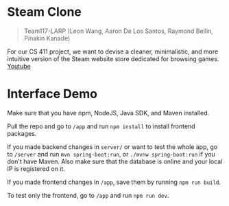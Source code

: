 # Steam Clone

> Team117-LARP (Leon Wang, Aaron De Los Santos, Raymond Bellin, Pinakin Kanade)

For our CS 411 project, we want to devise a cleaner, minimalistic, and more intuitive version of the Steam website store dedicated for browsing games.
[Youtube](https://youtu.be/zx8GkHYznz0)

# Interface Demo
Make sure that you have npm, NodeJS, Java SDK, and Maven installed.

Pull the repo and go to `/app` and run `npm install` to install frontend packages.

If you made backend changes in `server/` or want to test the whole app, go to `/server` and run `mvn spring-boot:run`, or `./mvnw spring-boot:run` if you don't have Maven. Also make sure that the database is online and your local IP is registered on it.

If you made frontend changes in `/app`, save them by running `npm run build`.

To test only the frontend, go to `/app` and run `npm run dev`.

